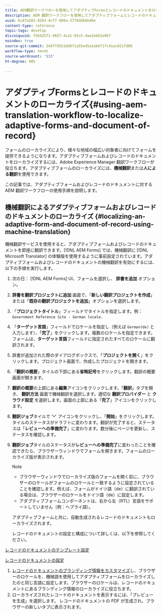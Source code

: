 ```yaml
---
title: AEM翻訳ワークフローを使用してアダプティブFormsとレコードのドキュメントをローカライズするにはどうすればよいですか？
description: AEM 翻訳ワークフローを使用してアダプティブフォームとレコードのドキュメントをローカライズする方法について説明します。
uuid: 6c87a283-0203-4cf7-989a-3770ddbbbd6e
content-type: reference
topic-tags: develop
discoiquuid: f5642571-9657-4ca1-93c5-4ae2eb91e967
noindex: true
source-git-commit: 2d4ffd5518d671a55e45a1ab6f1fc41ac021fd80
workflow-type: tm+mt
source-wordcount: '533'
ht-degree: 90%

---
```



# アダプティブFormsとレコードのドキュメントのローカライズ{#using-aem-translation-workflow-to-localize-adaptive-forms-and-document-of-record}

フォームのローカライズにより、様々な地域の幅広い対象者に向けてフォームを提供できるようになります。アダプティブフォームおよびレコードのドキュメントをローカライズするには、Adobe Experience Manager 翻訳ワークフローが役立ちます。アダプティブフォームのローカライズには、**機械翻訳**&#x200B;または&#x200B;**人による翻訳**&#x200B;を使用できます。

この記事では、アダプティブフォームおよびレコードのドキュメントに対する AEM 翻訳ワークフローの使用手順を説明します。

## 機械翻訳によるアダプティブフォームおよびレコードのドキュメントのローカライズ {#localizing-an-adaptive-form-and-document-of-record-using-machine-translation}

機械翻訳サービスを使用すると、アダプティブフォームおよびレコードのドキュメントを即座に翻訳できます。[!DNL AEM Forms] では、機械翻訳に [!DNL Microsoft Translator] の体験版を使用するように事前設定されています。アダプティブフォームおよびレコードのドキュメントの機械翻訳を有効にするには、以下の手順を実行します。

1. 次の日： [!DNL AEM Forms] UI、フォームを選択し、 **辞書を追加** オプション。
1. **辞書を翻訳プロジェクトに追加** 画面で、「**新しい翻訳プロジェクトを作成**」または「**既存の翻訳プロジェクトを追加**」オプションを選択します。
1. 「**プロジェクトタイトル**」フィールドでタイトルを指定します。例：`Government Reference Site - German locale.`
1. 「**ターゲット言語**」フィールドでロケールを指定し（例えば `German(de)` と入力します）、「**完了**」をクリックします。複数のロケールを指定できます。フォームは、**ターゲット言語**&#x200B;フィールドに指定されたすべてのロケールに翻訳されます。
1. 辞書が追加された際のダイアログボックスで、「**プロジェクトを開く**」をクリックします。プロジェクト画面で、作成したプロジェクトを開きます。
1. 「**翻訳の概要**」タイルの下部にある&#x200B;**省略記号**&#x200B;をクリックします。翻訳の概要画面が開きます。
1. **翻訳の概要**&#x200B;の上部にある&#x200B;**編集**&#x200B;アイコンをクリックします。「**翻訳**」タブを開き、 **翻訳方法** 画面で機械翻訳を選択します。適切な **翻訳プロバイダー** と **クラウド設定** を選択します。画面の上部にある「**完了**」アイコンをクリックします。
1. **翻訳ジョブ**&#x200B;タイルで ![aem62forms_downarrow](assets/aem62forms_downarrow.png) アイコンをクリックし、「**開始**」をクリックします。タイルのステータスがドラフトに変わります。翻訳が完了すると、ステータスは「**レビューへの準備完了**」に変わります。数分後にページを更新し、ステータスを確認します。
1. **翻訳ジョブ**&#x200B;タイルのステータスが&#x200B;**レビューへの準備完了**&#x200B;に変わったことを確認できたら、ブラウザーウィンドウでフォームを開きます。フォームのローカライズ版が表示されます。

   >[!NOTE]
   >
   >* ブラウザーウィンドウでローカライズ版のフォームを開く前に、ブラウザーのロケールがフォームのロケールと一致するように設定されていることを確認します。例えば、フォームがドイツ語（de）に翻訳されている場合は、ブラウザーのロケールをドイツ語（de）に設定します。
   >* アダプティブフォームコンポーネントは、右から左（RTL）言語をサポートしていません（例：ヘブライ語）。

   アダプティブフォームと共に、自動生成されるレコードのドキュメントもローカライズされます。

   レコードのドキュメントの設定と構成について詳しくは、以下を参照してください。

[レコードのドキュメントのテンプレート設定](generate-document-of-record-for-non-xfa-based-adaptive-forms.md#p-document-of-record-template-configuration-p)

[レコードのドキュメントの設定](generate-document-of-record-for-non-xfa-based-adaptive-forms.md#p-document-of-record-settings-p)

1. [レコードのドキュメントのブランディング情報をカスタマイズ](generate-document-of-record-for-non-xfa-based-adaptive-forms.md)し、ブラウザーのロケールを、機械語を使用してアダプティブフォームをローカライズしたのと同じ言語に設定します。ブラウザーのロケールは、レコードのドキュメントにあるブランディング情報のローカライズに役立ちます。
1. ローカライズされたレコードのドキュメントを表示するには、「プレビューを生成」を選択します。 レコードのドキュメントの PDF が生成され、ブラウザーの新しいタブに表示されます。

<!-- ## Localizing an Adaptive Form and its Document of Record using Human Translation {#localizing-an-adaptive-form-and-its-document-of-record-using-human-translation}

In Human translation the content is sent to a translation provider and translated by professional translators. When complete, the translated content is returned and imported into AEM. When your translation provider is integrated with AEM, content is automatically sent between AEM and the translation provider.

For translation, a dictionary containing files in XLIFF format is shared with the professional translators. The dictionary includes a separate XLIFF file for each locale. Each XLIFF file contains text that is displayed to the end users and placeholders for the corresponding localized text.

Perform the following steps to localize a form and its Document of Record using Human Translators:

1. [Connect AEM with your translation service provider](/help/sites-administering/tc-tic.md) and [create translation integration framework configurations](/help/sites-administering/tc-tic.md).

1. [Associate the pages of your language master](/help/sites-administering/tc-tic.md) with the translation service and framework configurations.

1. [Identify the type of content](/help/sites-administering/tc-rules.md) to translate.

1. [Prepare the content for translation](/help/sites-administering/tc-prep.md) by authoring the language master and creating the root pages of language copies.

1. [Create translation projects](/help/sites-administering/tc-manage.md) to gather the content to translate and to prepare the translation process.

1. Use the translation projects to [manage the content translation process](/help/sites-administering/tc-manage.md).

>[!NOTE]
>
>* Adaptive Form components do not support right to left (RTL) languages. For example, Hebrew.
> -->

